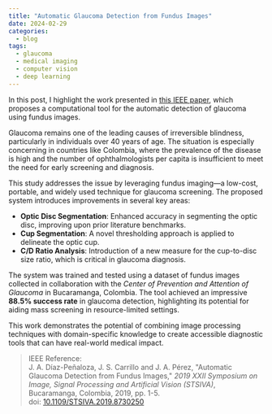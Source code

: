 ```yaml
---
title: "Automatic Glaucoma Detection from Fundus Images"
date: 2024-02-29
categories:
  - blog
tags:
  - glaucoma
  - medical imaging
  - computer vision
  - deep learning
---
```


In this post, I highlight the work presented in [this IEEE paper](https://ieeexplore.ieee.org/abstract/document/8730250), which proposes a computational tool for the automatic detection of glaucoma using fundus images.

Glaucoma remains one of the leading causes of irreversible blindness, particularly in individuals over 40 years of age. The situation is especially concerning in countries like Colombia, where the prevalence of the disease is high and the number of ophthalmologists per capita is insufficient to meet the need for early screening and diagnosis.

This study addresses the issue by leveraging fundus imaging—a low-cost, portable, and widely used technique for glaucoma screening. The proposed system introduces improvements in several key areas:

- **Optic Disc Segmentation**: Enhanced accuracy in segmenting the optic disc, improving upon prior literature benchmarks.
- **Cup Segmentation**: A novel thresholding approach is applied to delineate the optic cup.
- **C/D Ratio Analysis**: Introduction of a new measure for the cup-to-disc size ratio, which is critical in glaucoma diagnosis.

The system was trained and tested using a dataset of fundus images collected in collaboration with the *Center of Prevention and Attention of Glaucoma* in Bucaramanga, Colombia. The tool achieved an impressive **88.5% success rate** in glaucoma detection, highlighting its potential for aiding mass screening in resource-limited settings.

This work demonstrates the potential of combining image processing techniques with domain-specific knowledge to create accessible diagnostic tools that can have real-world medical impact.

> IEEE Reference:  
> J. A. Díaz-Peñaloza, J. S. Carrillo and J. A. Pérez, "Automatic Glaucoma Detection from Fundus Images," *2019 XXII Symposium on Image, Signal Processing and Artificial Vision (STSIVA)*, Bucaramanga, Colombia, 2019, pp. 1-5.  
> doi: [10.1109/STSIVA.2019.8730250](https://doi.org/10.1109/STSIVA.2019.8730250)

